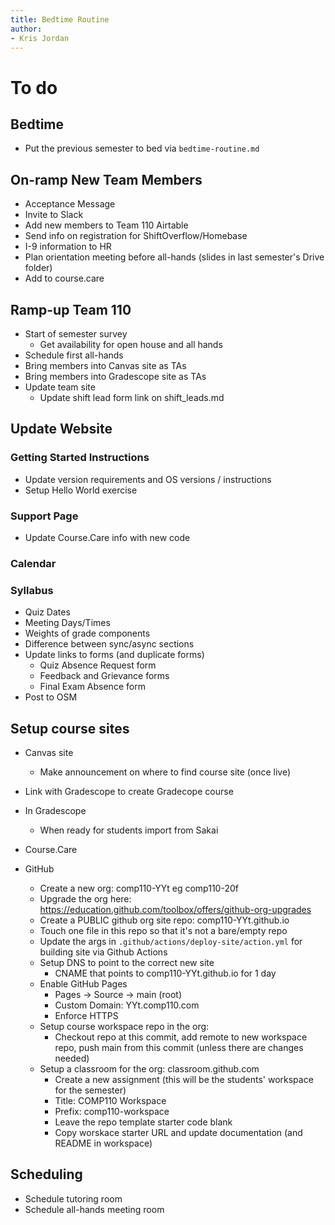 ```yaml
---
title: Bedtime Routine
author:
- Kris Jordan
---
```



# To do 


## Bedtime

* Put the previous semester to bed via `bedtime-routine.md`

## On-ramp New Team Members
  * Acceptance Message
  * Invite to Slack
  * Add new members to Team 110 Airtable
  * Send info on registration for ShiftOverflow/Homebase
  * I-9 information to HR
  * Plan orientation meeting before all-hands (slides in last semester's Drive folder)
* Add to course.care

## Ramp-up Team 110
* Start of semester survey
  * Get availability for open house and all hands
* Schedule first all-hands
* Bring members into Canvas site as TAs
* Bring members into Gradescope site as TAs
* Update team site
  * Update shift lead form link on shift_leads.md
  

## Update Website

### Getting Started Instructions
  * Update version requirements and OS versions / instructions
  * Setup Hello World exercise

### Support Page

* Update Course.Care info with new code

### Calendar

### Syllabus
  * Quiz Dates
  * Meeting Days/Times
  * Weights of grade components
  * Difference between sync/async sections
  * Update links to forms (and duplicate forms)
    * Quiz Absence Request form
    * Feedback and Grievance forms
    * Final Exam Absence form
  * Post to OSM


## Setup course sites
  * Canvas site
    * Make announcement on where to find course site (once live)
  * Link with Gradescope to create Gradecope course

  * In Gradescope
    * When ready for students import from Sakai
  * Course.Care
    
  * GitHub
    * Create a new org: comp110-YYt eg comp110-20f
    * Upgrade the org here: https://education.github.com/toolbox/offers/github-org-upgrades
    * Create a PUBLIC github org site repo: comp110-YYt.github.io
    * Touch one file in this repo so that it's not a bare/empty repo
    * Update the args in `.github/actions/deploy-site/action.yml` for building site via Github Actions
    * Setup DNS to point to the correct new site
      * CNAME that points to comp110-YYt.github.io for 1 day
    * Enable GitHub Pages
      * Pages -> Source -> main (root)
      * Custom Domain: YYt.comp110.com
      * Enforce HTTPS
    * Setup course workspace repo in the org:
      * Checkout repo at this commit, add remote to new workspace repo, push main from this commit (unless there are changes needed)
    * Setup a classroom for the org: classroom.github.com
      * Create a new assignment (this will be the students' workspace for the semester)
      * Title: COMP110 Workspace
      * Prefix: comp110-workspace
      * Leave the repo template starter code blank
      * Copy worskace starter URL and update documentation (and README in workspace)
      

  


## Scheduling
  * Schedule tutoring room
  * Schedule all-hands meeting room